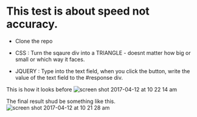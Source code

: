 # This test is about speed not accuracy.

* Clone the repo

* CSS : Turn the sqaure div into a TRIANGLE - doesnt matter how big or small or which way it faces.

* JQUERY : Type into the text field, when you click the button, write the value of the text field to the #response div.


This is how it looks before
![screen shot 2017-04-12 at 10 22 14 am](https://cloud.githubusercontent.com/assets/739699/24962446/fa561bb8-1f69-11e7-8385-de7ba3fe4a00.png)


The final result shud be something like this.
![screen shot 2017-04-12 at 10 21 28 am](https://cloud.githubusercontent.com/assets/739699/24962447/fa56854e-1f69-11e7-85ea-df22dc1378d0.png)
